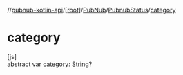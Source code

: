 //[pubnub-kotlin-api](../../../../index.md)/[[root]](../../index.md)/[PubNub](../index.md)/[PubnubStatus](index.md)/[category](category.md)

# category

[js]\
abstract var [category](category.md): [String](https://kotlinlang.org/api/latest/jvm/stdlib/kotlin/-string/index.html)?
